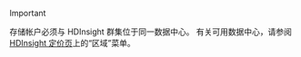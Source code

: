 > [!IMPORTANT]
> 存储帐户必须与 HDInsight 群集位于同一数据中心。 有关可用数据中心，请参阅 [HDInsight 定价页](https://www.azure.cn/pricing/details/hdinsight/)上的“区域”菜单。
> 
>